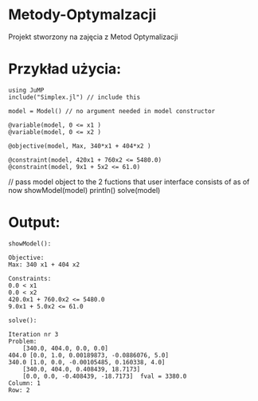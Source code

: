 # Metody-Optymalzacji
Projekt stworzony na zajęcia z Metod Optymalizacji

# Przykład użycia:

```
using JuMP
include("Simplex.jl") // include this

model = Model() // no argument needed in model constructor

@variable(model, 0 <= x1 )
@variable(model, 0 <= x2 )

@objective(model, Max, 340*x1 + 404*x2 )

@constraint(model, 420x1 + 760x2 <= 5480.0)
@constraint(model, 9x1 + 5x2 <= 61.0)
```

// pass model object to the 2 fuctions that user interface consists of as of now
showModel(model)
println()
solve(model)

# Output:
```
showModel():

Objective:
Max: 340 x1 + 404 x2

Constraints:
0.0 < x1
0.0 < x2
420.0x1 + 760.0x2 <= 5480.0
9.0x1 + 5.0x2 <= 61.0

solve():

Iteration nr 3
Problem:
    [340.0, 404.0, 0.0, 0.0]
404.0 [0.0, 1.0, 0.00189873, -0.0886076, 5.0]
340.0 [1.0, 0.0, -0.00105485, 0.160338, 4.0]
    [340.0, 404.0, 0.408439, 18.7173]
    [0.0, 0.0, -0.408439, -18.7173]  fval = 3380.0
Column: 1
Row: 2
```
